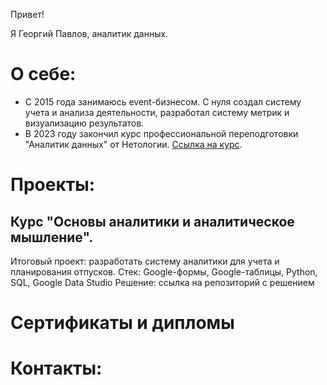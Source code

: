 Привет!

Я Георгий Павлов, аналитик данных.

# О себе:
* С 2015 года занимаюсь event-бизнесом. С нуля создал систему учета и анализа деятельности, разработал систему метрик и визуализацию результатов. 
* В 2023 году закончил курс профессиональной переподготовки "Аналитик данных" от Нетологии. [Ссылка на курс](https://netology.ru/programs/data-analyst).

# Проекты:
## Курс "Основы аналитики и аналитическое мышление".
Итоговый проект: разработать систему аналитики для учета и планирования отпусков.
Стек: Google-формы, Google-таблицы, Python, SQL, Google Data Studio
Решение: ссылка на репозиторий с решением
# Сертификаты и дипломы

# Контакты:
